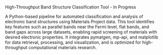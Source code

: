 High-Throughput Band Structure Classification Tool - In Progress

A Python-based pipeline for automated classification and analysis of electronic band structures using Materials Project data. This tool identifies key features such as parallel bands near the Fermi level, flat bands, and band gaps across large datasets, enabling rapid screening of materials with desired electronic properties. It integrates pymatgen, mp-api, and matplotlib for data retrieval, processing, and visualization, and is optimized for high-throughput computational materials research.


